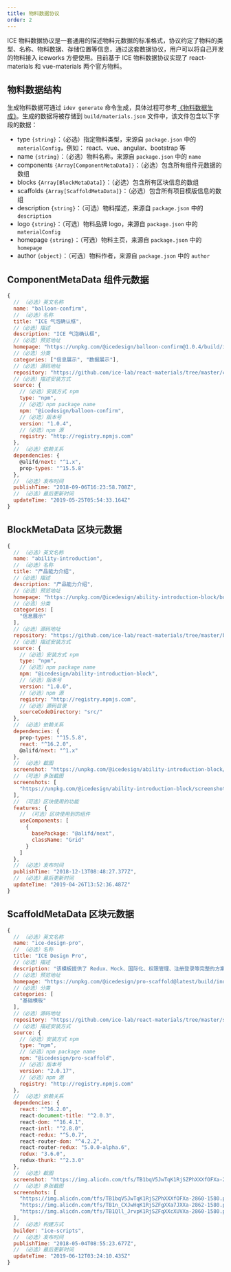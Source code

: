 ```yaml
---
title: 物料数据协议
order: 2
---
```


ICE 物料数据协议是一套通用的描述物料元数据的标准格式，协议约定了物料的类型、名称、物料数据、存储位置等信息，通过这套数据协议，用户可以将自己开发的物料接入 iceworks 方便使用。目前基于 ICE 物料数据协议实现了 react-materials 和 vue-materials 两个官方物料。

## 物料数据结构

生成物料数据可通过 `idev generate` 命令生成，具体过程可参考[《物料数据生成》](/docs/materials/guide/generate.md)。生成的数据将被存储到 `build/materials.json` 文件中，该文件包含以下字段的数据：

- type `{string}`：（必选）指定物料类型，来源自 `package.json` 中的 `materialConfig`，例如： react、vue、angular、bootstrap 等
- name `{string}`：（必选）物料名称，来源自 `package.json` 中的 `name`
- components `{Array[ComponentMetaData]}`：（必选）包含所有组件元数据的数组
- blocks `{Array[BlockMetaData]}`：（必选）包含所有区块信息的数组
- scaffolds `{Array[ScaffoldMetaData]}`：（必选）包含所有项目模版信息的数组
- description `{string}`：（可选）物料描述，来源自 `package.json` 中的 `description`
- logo `{string}`：（可选）物料品牌 logo，来源自 `package.json` 中的 `materialConfig`
- homepage `{string}`：（可选）物料主页，来源自 `package.json` 中的 `homepage`
- author `{object}`：（可选）物料作者，来源自 `package.json` 中的 `author`

## ComponentMetaData 组件元数据

```javascript
{
  // （必选）英文名称
  name: "balloon-confirm",
  // （必选）名称
  title: "ICE 气泡确认框",
  //（必选）描述
  description: "ICE 气泡确认框",
  //（必选）预览地址
  homepage: "https://unpkg.com/@icedesign/balloon-confirm@1.0.4/build/index.html",
  //（必选）分类
  categories: ["信息展示", "数据展示"],
  //（必选）源码地址
  repository: "https://github.com/ice-lab/react-materials/tree/master/components/balloon-confirm",
  //（必选）描述安装方式
  source: {
    //（必选）安装方式 npm
    type: "npm",
    //（必选）npm package name
    npm: "@icedesign/balloon-confirm",
    //（必选）版本号
    version: "1.0.4",
    //（必选）npm 源
    registry: "http://registry.npmjs.com"
  },
  // （必选）依赖关系
  dependencies: {
    @alifd/next: "^1.x",
    prop-types: "^15.5.8"
  },
  // （必选）发布时间
  publishTime: "2018-09-06T16:23:58.708Z",
  // （必选）最后更新时间
  updateTime: "2019-05-25T05:54:33.164Z"
}
```

## BlockMetaData 区块元数据

```javascript
{
  // （必选）英文名称
  name: "ability-introduction",
  // （必选）名称
  title: "产品能力介绍",
  //（必选）描述
  description: "产品能力介绍",
  //（必选）预览地址
  homepage: "https://unpkg.com/@icedesign/ability-introduction-block/build/index.html",
  //（必选）分类
  categories: [
    "信息展示"
  ],
  //（必选）源码地址
  repository: "https://github.com/ice-lab/react-materials/tree/master/blocks/AbilityIntroduction",
  //（必选）描述安装方式
  source: {
    //（必选）安装方式 npm
    type: "npm",
    //（必选）npm package name
    npm: "@icedesign/ability-introduction-block",
    //（必选）版本号
    version: "1.0.0",
    //（必选）npm 源
    registry: "http://registry.npmjs.com",
    //（必选）源码目录
    sourceCodeDirectory: "src/"
  },
  // （必选）依赖关系
  dependencies: {
    prop-types: "^15.5.8",
    react: "^16.2.0",
    @alifd/next: "^1.x"
  },
  // （必选）截图
  screenshot: "https://unpkg.com/@icedesign/ability-introduction-block/screenshot.png",
  // （可选）多张截图
  screenshots: [
    "https://unpkg.com/@icedesign/ability-introduction-block/screenshot.png"
  ],
  // （可选）区块使用的功能
  features: {
    // （可选）区块使用到的组件
    useComponents: [
      {
        basePackage: "@alifd/next",
        className: "Grid"
      }
    ]
  },
  // （必选）发布时间
  publishTime: "2018-12-13T08:48:27.377Z",
  // （必选）最后更新时间
  updateTime: "2019-04-26T13:52:36.487Z"
}
```

## ScaffoldMetaData 区块元数据

```javascript
{
  // （必选）英文名称
  name: "ice-design-pro",
  // （必选）名称
  title: "ICE Design Pro",
  //（必选）描述
  description: "该模板提供了 Redux、Mock、国际化、权限管理、注册登录等完整的方案，且内置了丰富的区块，主要用于展示现有区块的分类以及区块组合的效果，使用时需要根据需求进行删除和添加",
  //（必选）预览地址
  homepage: "https://unpkg.com/@icedesign/pro-scaffold@latest/build/index.html",
  //（必选）分类
  categories: [
    "基础模板"
  ],
  //（必选）源码地址
  repository: "https://github.com/ice-lab/react-materials/tree/master/scaffolds/ice-design-pro",
  //（必选）描述安装方式
  source: {
    //（必选）安装方式 npm
    type: "npm",
    //（必选）npm package name
    npm: "@icedesign/pro-scaffold",
    //（必选）版本号
    version: "2.0.17",
    //（必选）npm 源
    registry: "http://registry.npmjs.com"
  },
  // （必选）依赖关系
  dependencies: {
    react: "^16.2.0",
    react-document-title: "^2.0.3",
    react-dom: "^16.4.1",
    react-intl: "^2.8.0",
    react-redux: "^5.0.7",
    react-router-dom: "^4.2.2",
    react-router-redux: "5.0.0-alpha.6",
    redux: "3.6.0",
    redux-thunk: "^2.3.0"
  },
  // （必选）截图
  screenshot: "https://img.alicdn.com/tfs/TB1bqV5JwTqK1RjSZPhXXXfOFXa-2860-1580.png",
  // （必选）多张截图
  screenshots: [
    "https://img.alicdn.com/tfs/TB1bqV5JwTqK1RjSZPhXXXfOFXa-2860-1580.png",
    "https://img.alicdn.com/tfs/TB1n_CXJwHqK1RjSZFgXXa7JXXa-2862-1580.png",
    "https://img.alicdn.com/tfs/TB1Qll_JrvpK1RjSZFqXXcXUVXa-2860-1580.png"
  ],
  // （必选）构建方式
  builder: "ice-scripts",
  // （必选）发布时间
  publishTime: "2018-05-04T08:55:23.677Z",
  // （必选）最后更新时间
  updateTime: "2019-06-12T03:24:10.435Z"
}
```
